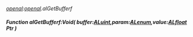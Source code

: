 _[openal](../../modules/openal/openal-module.md):[openal](../../modules/openal/openal-module.md).alGetBufferf_
##### Function alGetBufferf:Void( buffer:[ALuint](../../modules/openal/openal-aluint.md),param:[ALenum](../../modules/openal/openal-alenum.md),value:[ALfloat](../../modules/openal/openal-alfloat.md) Ptr )
